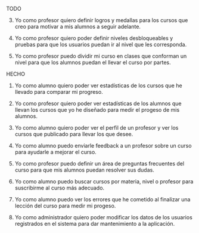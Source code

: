 TODO

3. Yo como profesor quiero definir logros y medallas para los cursos que creo para motivar a mis alumnos a seguir adelante.

4. Yo como profesor quiero poder definir niveles desbloqueables y pruebas para que los usuarios puedan ir al nivel que les corresponda.

9. Yo como profesor puedo dividir mi curso en clases que conforman un nivel para que los
alumnos puedan el llevar el curso por partes.

HECHO

1. Yo como alumno quiero poder ver estadísticas de los cursos que he llevado para comparar mi progreso.

2. Yo como profesor quiero poder ver estadísticas de los alumnos que llevan los cursos que yo he diseñado para medir el progeso de mis alumnos.

5. Yo como alumno quiero poder ver el perfil de un profesor y ver los cursos que publicado para llevar los que desee.

6. Yo como alumno puedo enviarle feedback a un profesor sobre un curso para ayudarle a mejorar el curso.

7. Yo como profesor puedo definir un área de preguntas frecuentes del curso para que mis alumnos puedan resolver sus dudas.

8. Yo como alumno puedo buscar cursos por materia, nivel o profesor para suscribirme al curso más adecuado.

10. Yo como alumno puedo ver los errores que he cometido al finalizar una lección del curso para medir mi progeso.

11. Yo como administrador quiero poder modificar los datos de los usuarios registrados en el sistema para dar mantenimiento a la aplicación.